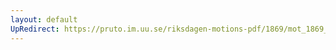 ```yaml
---
layout: default
UpRedirect: https://pruto.im.uu.se/riksdagen-motions-pdf/1869/mot_1869__ak__189.pdf
---
```


